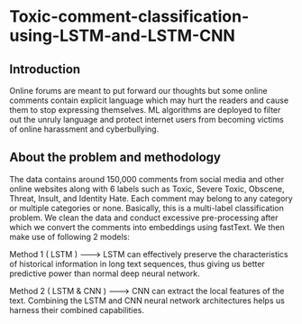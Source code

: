 # Toxic-comment-classification-using-LSTM-and-LSTM-CNN

## Introduction
Online forums are meant to put forward our thoughts but some online comments contain explicit language which may hurt the readers and cause them to stop expressing themselves. ML algorithms are deployed to filter out the unruly language and protect internet users from becoming victims of online harassment and cyberbullying.

## About the problem and methodology

The data contains around 150,000 comments from social media and other online websites along with 6 labels such as Toxic, Severe Toxic, Obscene, Threat, Insult, and Identity Hate. Each comment may belong to any category or multiple categories or none. Basically, this is a multi-label classification problem. We clean the data and conduct excessive pre-processing after which we convert the comments into embeddings using fastText. We then make use of following 2 models:

Method 1 ( LSTM ) ---> LSTM can effectively preserve the characteristics of historical information in long text sequences, thus giving us better predictive power than normal deep neural network.

Method 2 ( LSTM & CNN ) ---> CNN can extract the local features of the text. Combining the LSTM and CNN neural network architectures helps us harness their combined capabilities.

